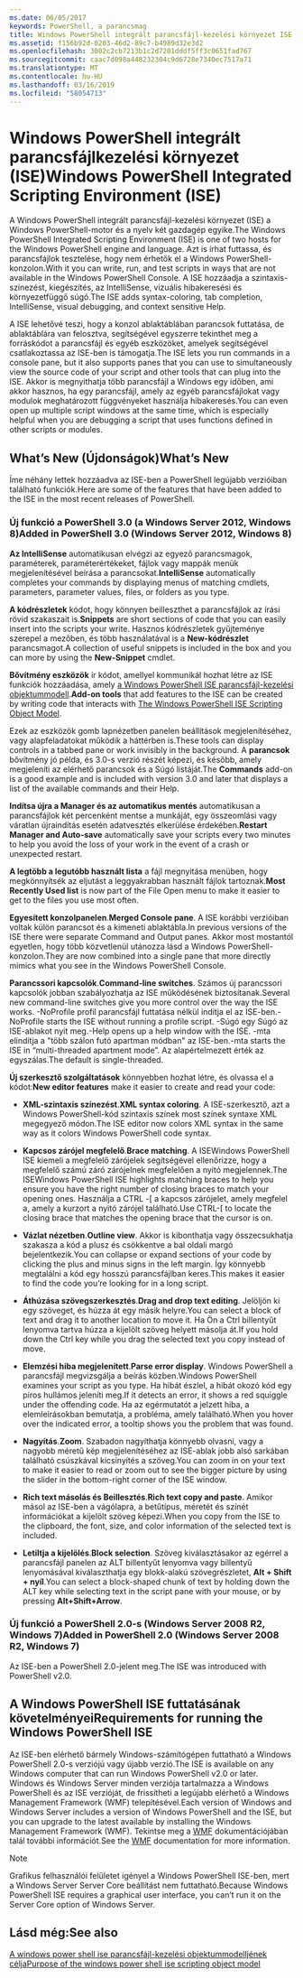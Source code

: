 ```yaml
---
ms.date: 06/05/2017
keywords: PowerShell, a parancsmag
title: Windows PowerShell integrált parancsfájl-kezelési környezet ISE
ms.assetid: f156b92d-0203-46d2-89c7-b4989d32e3d2
ms.openlocfilehash: 3002c2cb7213b1c2d7201dddf5ff3c0651fad767
ms.sourcegitcommit: caac7d098a448232304c9d6728e7340ec7517a71
ms.translationtype: MT
ms.contentlocale: hu-HU
ms.lasthandoff: 03/16/2019
ms.locfileid: "58054713"
---
```

# <a name="windows-powershell-integrated-scripting-environment-ise"></a><span data-ttu-id="1ed1f-103">Windows PowerShell integrált parancsfájlkezelési környezet (ISE)</span><span class="sxs-lookup"><span data-stu-id="1ed1f-103">Windows PowerShell Integrated Scripting Environment (ISE)</span></span>

<span data-ttu-id="1ed1f-104">A Windows PowerShell integrált parancsfájl-kezelési környezet (ISE) a Windows PowerShell-motor és a nyelv két gazdagép egyike.</span><span class="sxs-lookup"><span data-stu-id="1ed1f-104">The Windows PowerShell Integrated Scripting Environment (ISE) is one of two hosts for the Windows PowerShell engine and language.</span></span> <span data-ttu-id="1ed1f-105">Azt is írhat futtassa, és parancsfájlok tesztelése, hogy nem érhetők el a Windows PowerShell-konzolon.</span><span class="sxs-lookup"><span data-stu-id="1ed1f-105">With it you can write, run, and test scripts in ways that are not available in the Windows PowerShell Console.</span></span> <span data-ttu-id="1ed1f-106">A ISE hozzáadja a szintaxis-színezést, kiegészítés, az IntelliSense, vizuális hibakeresési és környezetfüggő súgó.</span><span class="sxs-lookup"><span data-stu-id="1ed1f-106">The ISE adds syntax-coloring, tab completion, IntelliSense, visual debugging, and context sensitive Help.</span></span>

<span data-ttu-id="1ed1f-107">A ISE lehetővé teszi, hogy a konzol ablaktáblában parancsok futtatása, de ablaktáblára van felosztva, segítségével egyszerre tekinthet meg a forráskódot a parancsfájl és egyéb eszközöket, amelyek segítségével csatlakoztassa az ISE-ben is támogatja.</span><span class="sxs-lookup"><span data-stu-id="1ed1f-107">The ISE lets you run commands in a console pane, but it also supports panes that you can use to simultaneously view the source code of your script and other tools that can plug into the ISE.</span></span> <span data-ttu-id="1ed1f-108">Akkor is megnyithatja több parancsfájl a Windows egy időben, ami akkor hasznos, ha egy parancsfájl, amely az egyéb parancsfájlokat vagy modulok meghatározott függvényeket használja hibakeresés.</span><span class="sxs-lookup"><span data-stu-id="1ed1f-108">You can even open up multiple script windows at the same time, which is especially helpful when you are debugging a script that uses functions defined in other scripts or modules.</span></span>

## <a name="whats-new"></a><span data-ttu-id="1ed1f-109">What’s New (Újdonságok)</span><span class="sxs-lookup"><span data-stu-id="1ed1f-109">What’s New</span></span>

<span data-ttu-id="1ed1f-110">Íme néhány lettek hozzáadva az ISE-ben a PowerShell legújabb verzióiban található funkciók.</span><span class="sxs-lookup"><span data-stu-id="1ed1f-110">Here are some of the features that have been added to the ISE in the most recent releases of PowerShell.</span></span>

### <a name="added-in-powershell-30-windows-server-2012-windows-8"></a><span data-ttu-id="1ed1f-111">Új funkció a PowerShell 3.0 (a Windows Server 2012, Windows 8)</span><span class="sxs-lookup"><span data-stu-id="1ed1f-111">Added in PowerShell 3.0 (Windows Server 2012, Windows 8)</span></span>

<span data-ttu-id="1ed1f-112">**Az IntelliSense** automatikusan elvégzi az egyező parancsmagok, paraméterek, paraméterértékeket, fájlok vagy mappák menük megjelenítésével beírása a parancsokat.</span><span class="sxs-lookup"><span data-stu-id="1ed1f-112">**IntelliSense** automatically completes your commands by displaying menus of matching cmdlets, parameters, parameter values, files, or folders as you type.</span></span>

<span data-ttu-id="1ed1f-113">**A kódrészletek** kódot, hogy könnyen beilleszthet a parancsfájlok az írási rövid szakaszait is.</span><span class="sxs-lookup"><span data-stu-id="1ed1f-113">**Snippets** are short sections of code that you can easily insert into the scripts your write.</span></span> <span data-ttu-id="1ed1f-114">Hasznos kódrészletek gyűjteménye szerepel a mezőben, és több használatával is a **New-kódrészlet** parancsmagot.</span><span class="sxs-lookup"><span data-stu-id="1ed1f-114">A collection of useful snippets is included in the box and you can more by using the **New-Snippet** cmdlet.</span></span>

<span data-ttu-id="1ed1f-115">**Bővítmény eszközök** ír kódot, amellyel kommunikál hozhat létre az ISE funkciók hozzáadása, amely [a Windows PowerShell ISE parancsfájl-kezelési objektummodell](../../core-powershell/ise/The-ISE-Object-Model-Hierarchy.md).</span><span class="sxs-lookup"><span data-stu-id="1ed1f-115">**Add-on tools** that add features to the ISE can be created by writing code that interacts with [The Windows PowerShell ISE Scripting Object Model](../../core-powershell/ise/The-ISE-Object-Model-Hierarchy.md).</span></span>

<span data-ttu-id="1ed1f-116">Ezek az eszközök gomb lapnézetben panelen beállítások megjelenítéséhez, vagy alapfeladatokat működik a háttérben is.</span><span class="sxs-lookup"><span data-stu-id="1ed1f-116">These tools can display controls in a tabbed pane or work invisibly in the background.</span></span> <span data-ttu-id="1ed1f-117">A **parancsok** bővítmény jó példa, és 3.0-s verzió részét képezi, és később, amely megjeleníti az elérhető parancsok és a Súgó listáját.</span><span class="sxs-lookup"><span data-stu-id="1ed1f-117">The **Commands** add-on is a good example and is included with version 3.0 and later that displays a list of the available commands and their Help.</span></span>

<span data-ttu-id="1ed1f-118">**Indítsa újra a Manager és az automatikus mentés** automatikusan a parancsfájlok két percenként mentse a munkáját, egy összeomlási vagy váratlan újraindítás esetén adatvesztés elkerülése érdekében.</span><span class="sxs-lookup"><span data-stu-id="1ed1f-118">**Restart Manager and Auto-save** automatically save your scripts every two minutes to help you avoid the loss of your work in the event of a crash or unexpected restart.</span></span>

<span data-ttu-id="1ed1f-119">**A legtöbb a legutóbb használt lista** a fájl megnyitása menüben, hogy megkönnyítsék az eljutást a leggyakrabban használt fájlok tartoznak.</span><span class="sxs-lookup"><span data-stu-id="1ed1f-119">**Most Recently Used list** is now part of the File Open menu to make it easier to get to the files you use most often.</span></span>

<span data-ttu-id="1ed1f-120">**Egyesített konzolpanelen**.</span><span class="sxs-lookup"><span data-stu-id="1ed1f-120">**Merged Console pane**.</span></span> <span data-ttu-id="1ed1f-121">A ISE korábbi verzióiban voltak külön parancsot és a kimeneti ablaktábla.</span><span class="sxs-lookup"><span data-stu-id="1ed1f-121">In previous versions of the ISE there were separate Command and Output panes.</span></span> <span data-ttu-id="1ed1f-122">Akkor most mostantól egyetlen, hogy több közvetlenül utánozza lásd a Windows PowerShell-konzolon.</span><span class="sxs-lookup"><span data-stu-id="1ed1f-122">They are now combined into a single pane that more directly mimics what you see in the Windows PowerShell Console.</span></span>

<span data-ttu-id="1ed1f-123">**Parancssori kapcsolók**.</span><span class="sxs-lookup"><span data-stu-id="1ed1f-123">**Command-line switches**.</span></span> <span data-ttu-id="1ed1f-124">Számos új parancssori kapcsolók jobban szabályozhatja az ISE működésének biztosítanak.</span><span class="sxs-lookup"><span data-stu-id="1ed1f-124">Several new command-line switches give you more control over the way the ISE works.</span></span> <span data-ttu-id="1ed1f-125">-NoProfile profil parancsfájl futtatása nélkül indítja el az ISE-ben.</span><span class="sxs-lookup"><span data-stu-id="1ed1f-125">-NoProfile starts the ISE without running a profile script.</span></span> <span data-ttu-id="1ed1f-126">-Súgó egy Súgó az ISE-ablakot nyit meg.</span><span class="sxs-lookup"><span data-stu-id="1ed1f-126">-Help opens up a help window with the ISE.</span></span> <span data-ttu-id="1ed1f-127">-mta elindítja a "több szálon futó apartman módban" az ISE-ben.</span><span class="sxs-lookup"><span data-stu-id="1ed1f-127">-mta starts the ISE in “multi-threaded apartment mode”.</span></span> <span data-ttu-id="1ed1f-128">Az alapértelmezett érték az egyszálas.</span><span class="sxs-lookup"><span data-stu-id="1ed1f-128">The default is single-threaded.</span></span>

<span data-ttu-id="1ed1f-129">**Új szerkesztő szolgáltatások** könnyebben hozhat létre, és olvassa el a kódot:</span><span class="sxs-lookup"><span data-stu-id="1ed1f-129">**New editor features** make it easier to create and read your code:</span></span>

- <span data-ttu-id="1ed1f-130">**XML-szintaxis színezést**.</span><span class="sxs-lookup"><span data-stu-id="1ed1f-130">**XML syntax coloring**.</span></span> <span data-ttu-id="1ed1f-131">A ISE-szerkesztő, azt a Windows PowerShell-kód szintaxis színek most színek syntaxe XML megegyező módon.</span><span class="sxs-lookup"><span data-stu-id="1ed1f-131">The ISE editor now colors XML syntax in the same way as it colors Windows PowerShell code syntax.</span></span>

- <span data-ttu-id="1ed1f-132">**Kapcsos zárójel megfelelő**.</span><span class="sxs-lookup"><span data-stu-id="1ed1f-132">**Brace matching**.</span></span> <span data-ttu-id="1ed1f-133">A ISEWindows PowerShell ISE kiemeli a megfelelő zárójelek segítségével ellenőrizze, hogy a megfelelő számú záró zárójelnek megfelelően a nyitó megjelennek.</span><span class="sxs-lookup"><span data-stu-id="1ed1f-133">The ISEWindows PowerShell ISE highlights matching braces to help you ensure you have the right number of closing braces to match your opening ones.</span></span> <span data-ttu-id="1ed1f-134">Használja a CTRL -\[ a kapcsos zárójelet, amely megfelel a, amely a kurzort a nyitó zárójel található.</span><span class="sxs-lookup"><span data-stu-id="1ed1f-134">Use CTRL-\[ to locate the closing brace that matches the opening brace that the cursor is on.</span></span>

- <span data-ttu-id="1ed1f-135">**Vázlat nézetben**.</span><span class="sxs-lookup"><span data-stu-id="1ed1f-135">**Outline view**.</span></span> <span data-ttu-id="1ed1f-136">Akkor is kibonthatja vagy összecsukhatja szakasza a kód a plusz és csökkentve a bal oldali margó bejelentkezik.</span><span class="sxs-lookup"><span data-stu-id="1ed1f-136">You can collapse or expand sections of your code by clicking the plus and minus signs in the left margin.</span></span> <span data-ttu-id="1ed1f-137">Így könnyebb megtalálni a kód egy hosszú parancsfájlban keres.</span><span class="sxs-lookup"><span data-stu-id="1ed1f-137">This makes it easier to find the code you’re looking for in a long script.</span></span>

- <span data-ttu-id="1ed1f-138">**Áthúzása szövegszerkesztés**.</span><span class="sxs-lookup"><span data-stu-id="1ed1f-138">**Drag and drop text editing**.</span></span> <span data-ttu-id="1ed1f-139">Jelöljön ki egy szöveget, és húzza át egy másik helyre.</span><span class="sxs-lookup"><span data-stu-id="1ed1f-139">You can select a block of text and drag it to another location to move it.</span></span> <span data-ttu-id="1ed1f-140">Ha Ön a Ctrl billentyűt lenyomva tartva húzza a kijelölt szöveg helyett másolja át.</span><span class="sxs-lookup"><span data-stu-id="1ed1f-140">If you hold down the Ctrl key while you drag the selected text you copy instead of move.</span></span>

- <span data-ttu-id="1ed1f-141">**Elemzési hiba megjelenített**.</span><span class="sxs-lookup"><span data-stu-id="1ed1f-141">**Parse error display**.</span></span> <span data-ttu-id="1ed1f-142">Windows PowerShell a parancsfájl megvizsgálja a beírás közben.</span><span class="sxs-lookup"><span data-stu-id="1ed1f-142">Windows PowerShell examines your script as you type.</span></span> <span data-ttu-id="1ed1f-143">Ha hibát észlel, a hibát okozó kód egy piros hullámos jeleníti meg.</span><span class="sxs-lookup"><span data-stu-id="1ed1f-143">If it detects an error, it shows a red squiggle under the offending code.</span></span> <span data-ttu-id="1ed1f-144">Ha az egérmutatót a jelzett hiba, a elemleírásokban bemutatja, a probléma, amely található.</span><span class="sxs-lookup"><span data-stu-id="1ed1f-144">When you hover over the indicated error, a tooltip shows you the problem that was found.</span></span>

- <span data-ttu-id="1ed1f-145">**Nagyítás**.</span><span class="sxs-lookup"><span data-stu-id="1ed1f-145">**Zoom**.</span></span> <span data-ttu-id="1ed1f-146">Szabadon nagyíthatja könnyebb olvasni, vagy a nagyobb méretű kép megjelenítéséhez az ISE-ablak jobb alsó sarkában található csúszkával kicsinyítés a szöveg.</span><span class="sxs-lookup"><span data-stu-id="1ed1f-146">You can zoom in on your text to make it easier to read or zoom out to see the bigger picture by using the slider in the bottom-right corner of the ISE window.</span></span>

- <span data-ttu-id="1ed1f-147">**Rich text másolás és Beillesztés**.</span><span class="sxs-lookup"><span data-stu-id="1ed1f-147">**Rich text copy and paste**.</span></span> <span data-ttu-id="1ed1f-148">Amikor másol az ISE-ben a vágólapra, a betűtípus, méretét és színét információkat a kijelölt szöveg képezi.</span><span class="sxs-lookup"><span data-stu-id="1ed1f-148">When you copy from the ISE to the clipboard, the font, size, and color information of the selected text is included.</span></span>

- <span data-ttu-id="1ed1f-149">**Letiltja a kijelölés**.</span><span class="sxs-lookup"><span data-stu-id="1ed1f-149">**Block selection**.</span></span> <span data-ttu-id="1ed1f-150">Szöveg kiválasztásakor az egérrel a parancsfájl panelen az ALT billentyűt lenyomva vagy billentyű lenyomásával kiválaszthatja egy blokk-alakú szövegrészletet, **Alt + Shift + nyíl**.</span><span class="sxs-lookup"><span data-stu-id="1ed1f-150">You can select a block-shaped chunk of text by holding down the ALT key while selecting text in the script pane with your mouse, or by pressing **Alt+Shift+Arrow**.</span></span>

### <a name="added-in-powershell-20-windows-server-2008-r2-windows-7"></a><span data-ttu-id="1ed1f-151">Új funkció a PowerShell 2.0-s (Windows Server 2008 R2, Windows 7)</span><span class="sxs-lookup"><span data-stu-id="1ed1f-151">Added in PowerShell 2.0 (Windows Server 2008 R2, Windows 7)</span></span>

<span data-ttu-id="1ed1f-152">Az ISE-ben a PowerShell 2.0-jelent meg.</span><span class="sxs-lookup"><span data-stu-id="1ed1f-152">The ISE was introduced with PowerShell v2.0.</span></span>

## <a name="requirements-for-running-the-windows-powershell-ise"></a><span data-ttu-id="1ed1f-153">A Windows PowerShell ISE futtatásának követelményei</span><span class="sxs-lookup"><span data-stu-id="1ed1f-153">Requirements for running the Windows PowerShell ISE</span></span>

<span data-ttu-id="1ed1f-154">Az ISE-ben elérhető bármely Windows-számítógépen futtatható a Windows PowerShell 2.0-s verziójú vagy újabb verzió.</span><span class="sxs-lookup"><span data-stu-id="1ed1f-154">The ISE is available on any Windows computer that can run Windows PowerShell v2.0 or later.</span></span> <span data-ttu-id="1ed1f-155">Windows és Windows Server minden verziója tartalmazza a Windows PowerShell és az ISE verzióját, de frissítheti a legújabb elérhető a Windows Management Framework (WMF) telepítésével.</span><span class="sxs-lookup"><span data-stu-id="1ed1f-155">Each version of Windows and Windows Server includes a version of Windows PowerShell and the ISE, but you can upgrade to the latest available by installing the Windows Management Framework (WMF).</span></span> <span data-ttu-id="1ed1f-156">Tekintse meg a [WMF](/powershell/wmf) dokumentációjában talál további információt.</span><span class="sxs-lookup"><span data-stu-id="1ed1f-156">See the [WMF](/powershell/wmf) documentation for more information.</span></span>

> [!NOTE]
> <span data-ttu-id="1ed1f-157">Grafikus felhasználói felületet igényel a Windows PowerShell ISE-ben, mert a Windows Server Server Core beállítást nem futtatható.</span><span class="sxs-lookup"><span data-stu-id="1ed1f-157">Because Windows PowerShell ISE requires a graphical user interface, you can’t run it on the Server Core option of Windows Server.</span></span>

## <a name="see-also"></a><span data-ttu-id="1ed1f-158">Lásd még:</span><span class="sxs-lookup"><span data-stu-id="1ed1f-158">See also</span></span>

[<span data-ttu-id="1ed1f-159">A windows power shell ise parancsfájl-kezelési objektummodelljének célja</span><span class="sxs-lookup"><span data-stu-id="1ed1f-159">Purpose of the windows power shell ise scripting object model</span></span>](../../core-powershell/ise/Purpose-of-the-Windows-PowerShell-ISE-Scripting-Object-Model.md)